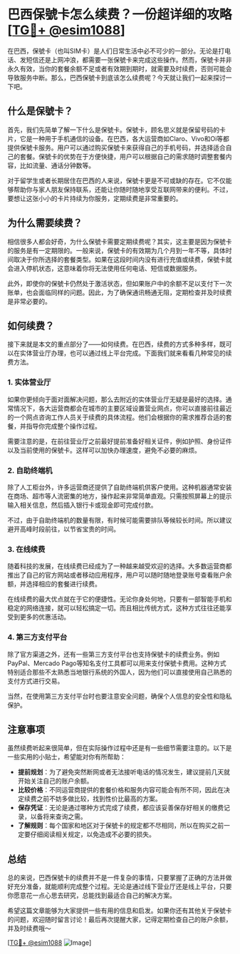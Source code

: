 # 巴西保號卡怎么续费？一份超详细的攻略[[TG💪+ @esim1088](https://t.me/s/esim1088)]

在巴西，保號卡（也叫SIM卡）是人们日常生活中必不可少的一部分。无论是打电话、发短信还是上网冲浪，都需要一张保號卡来完成这些操作。然而，保號卡并非永久有效，当你的套餐余额不足或者有效期到期时，就需要及时续费，否则可能会导致服务中断。那么，巴西保號卡到底该怎么续费呢？今天就让我们一起来探讨一下吧。

## 什么是保號卡？

首先，我们先简单了解一下什么是保號卡。保號卡，顾名思义就是保留号码的卡片，它是一种用于手机通信的设备。在巴西，各大运营商如Claro、Vivo和Oi等都提供保號卡服务。用户可以通过购买保號卡来获得自己的手机号码，并选择适合自己的套餐。保號卡的优势在于方便快捷，用户可以根据自己的需求随时调整套餐内容，比如流量、通话分钟数等。

对于留学生或者长期居住在巴西的人来说，保號卡更是不可或缺的存在。它不仅能够帮助你与家人朋友保持联系，还能让你随时随地享受互联网带来的便利。不过，要想让这张小小的卡片持续为你服务，定期续费是非常重要的。

## 为什么需要续费？

相信很多人都会好奇，为什么保號卡需要定期续费呢？其实，这主要是因为保號卡的服务是有一定期限的。一般来说，保號卡的有效期为几个月到一年不等，具体时间取决于你所选择的套餐类型。如果在这段时间内没有进行充值或续费，保號卡就会进入停机状态，这意味着你将无法使用任何电话、短信或数据服务。

此外，即使你的保號卡仍然处于激活状态，但如果账户中的余额不足以支付下一次账单，也会面临同样的问题。因此，为了确保通讯畅通无阻，定期检查并及时续费是非常必要的。

## 如何续费？

接下来就是本文的重点部分了——如何续费。在巴西，续费的方式多种多样，既可以在实体营业厅办理，也可以通过线上平台完成。下面我们就来看看几种常见的续费方法。

### 1. 实体营业厅

如果你更倾向于面对面解决问题，那么去附近的实体营业厅无疑是最好的选择。通常情况下，各大运营商都会在城市的主要区域设置营业网点，你可以直接前往最近的一个网点咨询工作人员关于续费的具体流程。他们会根据你的需求推荐合适的套餐，并指导你完成整个操作过程。

需要注意的是，在前往营业厅之前最好提前准备好相关证件，例如护照、身份证件以及当前使用的保號卡。这样可以加快办理速度，避免不必要的麻烦。

### 2. 自助终端机

除了人工柜台外，许多运营商还提供了自助终端机供客户使用。这种机器通常安装在商场、超市等人流密集的地方，操作起来非常简单直观。只需按照屏幕上的提示输入相关信息，然后插入银行卡或现金即可完成付款。

不过，由于自助终端机的数量有限，有时候可能需要排队等候较长时间。所以建议避开高峰时段前往，以节省宝贵的时间。

### 3. 在线续费

随着科技的发展，在线续费已经成为了一种越来越受欢迎的选择。大多数运营商都推出了自己的官方网站或者移动应用程序，用户可以随时随地登录账号查看账户余额，并选择相应的套餐进行续费。

在线续费的最大优点就在于它的便捷性。无论你身处何地，只要有一部智能手机和稳定的网络连接，就可以轻松搞定一切。而且相比传统方式，这种方式往往还能享受到更多的优惠活动。

### 4. 第三方支付平台

除了官方渠道之外，还有一些第三方支付平台也支持保號卡的续费业务。例如PayPal、Mercado Pago等知名支付工具都可以用来支付保號卡费用。这种方式特别适合那些不太熟悉当地银行系统的外国人，因为他们可以直接使用自己熟悉的支付方式进行交易。

当然，在使用第三方支付平台时也要注意安全问题，确保个人信息的安全性和隐私保护。

## 注意事项

虽然续费听起来很简单，但在实际操作过程中还是有一些细节需要注意的。以下是一些实用的小贴士，希望能对你有所帮助：

- **提前规划**：为了避免突然断网或者无法接听电话的情况发生，建议提前几天就开始关注自己的账户余额。
- **比较价格**：不同运营商提供的套餐价格和服务内容可能会有所不同，因此在决定续费之前不妨多做比较，找到性价比最高的方案。
- **保存凭证**：无论是通过哪种方式完成了续费，都应该妥善保存好相关的缴费记录，以备将来查询之需。
- **了解规则**：每个国家和地区对于保號卡的规定都不尽相同，所以在购买之前一定要仔细阅读相关规定，以免造成不必要的损失。

## 总结

总的来说，巴西保號卡的续费并不是一件复杂的事情，只要掌握了正确的方法并做好充分准备，就能顺利完成整个过程。无论是通过线下营业厅还是线上平台，只要你愿意花一点心思去研究，总能找到最适合自己的解决方案。

希望这篇文章能够为大家提供一些有用的信息和启发。如果你还有其他关于保號卡的问题，欢迎随时留言讨论！最后再次提醒大家，记得定期检查自己的账户余额，并及时续费哦～

[[TG💪+ @esim1088](https://t.me/s/esim1088) ![Image](https://i.postimg.cc/4NQfJmqS/Snipaste-2025-05-13-00-14-12.png)]